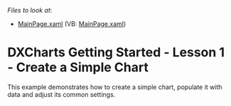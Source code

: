 <!-- default file list -->
*Files to look at*:

* [MainPage.xaml](./CS/SilverlightApplication1/MainPage.xaml) (VB: [MainPage.xaml](./VB/SilverlightApplication1/MainPage.xaml))
<!-- default file list end -->
# DXCharts Getting Started - Lesson 1 - Create a Simple Chart


<p>This example demonstrates how to create a simple chart, populate it with data and adjust its common settings.</p>

<br/>


